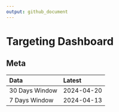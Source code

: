 ```yaml
---
output: github_document
---
```


# Targeting Dashboard



## Meta


|Data           |Latest     |
|:--------------|:----------|
|30 Days Window |2024-04-20 |
|7 Days Window  |2024-04-13 |
